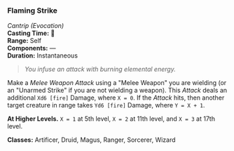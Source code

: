 ### Flaming Strike
*Cantrip (Evocation)*  
**Casting Time:** 🔺  
**Range:** Self  
**Components:** —  
**Duration:** Instantaneous  

> *You infuse an attack with burning elemental energy.*

Make a *Melee Weapon Attack* using a "Melee Weapon" you are wielding (or an "Unarmed Strike" if you are not wielding a weapon). This *Attack* deals an additional `Xd6 [fire]` Damage, where `X = 0`. If the *Attack* hits, then another target creature in range takes `Yd6 [fire]` Damage, where `Y = X + 1`.

**At Higher Levels.** `X = 1` at 5th level, `X = 2` at 11th level, and `X = 3` at 17th level.

**Classes:** Artificer, Druid, Magus, Ranger, Sorcerer, Wizard
